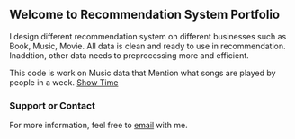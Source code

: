 ## Welcome to Recommendation System Portfolio

I design different recommendation system on different businesses such as Book, Music, Movie. All data is clean and ready to use in recommendation. Inaddtion, other data needs to preprocessing more and efficient.  

This code is work on Music data that Mention what songs are played by people in a week. [Show Time](https://abmadani.github.io/recommendation/video/video.html)


### Support or Contact

For more information, feel free to [email](mailto:abolfazl.madani71@gmail.com?subject=[GitHub]%20Recommendation) with me.
